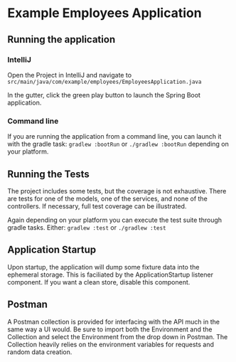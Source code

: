  # Example Employees Application
 
## Running the application
### IntelliJ
Open the Project in IntelliJ and navigate to
`src/main/java/com/example/employees/EmployeesApplication.java`

In the gutter, click the green play button to launch the Spring Boot application.

### Command line
If you are running the application from a command line, you can launch it with the gradle task:
`gradlew :bootRun`
or
`./gradlew :bootRun`
depending on your platform.

## Running the Tests
The project includes some tests, but the coverage is not exhaustive. There are tests for one of the models, 
one of the services, and none of the controllers. If necessary, full test coverage can be illustrated.

Again depending on your platform you can execute the test suite through gradle tasks. Either:
`gradlew :test` or `./gradlew :test`

## Application Startup
Upon startup, the application will dump some fixture data into the ephemeral storage. This is faciliated by
the ApplicationStartup listener component. If you want a clean store, disable this component.

## Postman
A Postman collection is provided for interfacing with the API much in the same way a UI would. Be sure to import 
both the Environment and the Collection and select the Environment from the drop down in Postman. The Collection 
heavily relies on the environment variables for requests and random data creation.